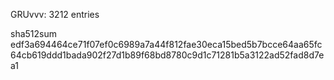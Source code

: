 GRUvvv: 3212 entries

sha512sum
edf3a694464ce71f07ef0c6989a7a44f812fae30eca15bed5b7bcce64aa65fc64cb619ddd1bada902f27d1b89f68bd8780c9d1c71281b5a3122ad52fad8d7ea1
